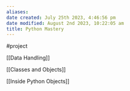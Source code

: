```yaml
---
aliases: 
date created: July 25th 2023, 4:46:56 pm
date modified: August 2nd 2023, 10:22:05 am
title: Python Mastery
---
```

#project 


[[Data Handling]]

[[Classes and Objects]]

[[Inside Python Objects]]